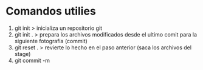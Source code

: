 # Comandos utilies

1. git init > inicializa un repositorio git
2. git init . > prepara los archivos modificados desde el ultimo comit para la siguiente fotografia (commit)
3. git reset . > revierte lo hecho en el paso anterior (saca los archivos del stage)
4. git commit -m
